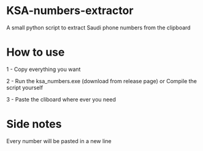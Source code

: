 # KSA-numbers-extractor
A small python script to extract Saudi phone numbers from the clipboard 

# How to use
1 - Copy everything you want 

2 - Run the ksa_numbers.exe (download from release page) or Compile the script yourself

3 - Paste the cliboard where ever you need

# Side notes
Every number will be pasted in a new line
